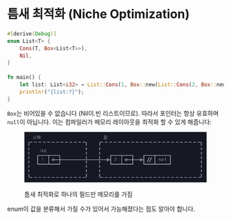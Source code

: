 # 틈새 최적화 (Niche Optimization)

```rust
#[derive(Debug)]
enum List<T> {
    Cons(T, Box<List<T>>),
    Nil,
}

fn main() {
    let list: List<i32> = List::Cons(1, Box::new(List::Cons(2, Box::new(List::Nil))));
    println!("{list:?}");
}
```

`Box`는 비어있을 수 없습니다 (Nil이.빈 리스트이므로).   따라서 포인터는 항상 유효하며 `null`이 아닙니다. 이는 컴파일러가 메모리 레이아웃을 최적화 할 수 있게 해줍니다:

<figure><img src="../../.gitbook/assets/image (1).png" alt=""><figcaption><p>틈새 최적화로 하나의 필드만 메모리를 가짐</p></figcaption></figure>

enum이 값을 분류해서 가질 수가 있어서 가능해졌다는 점도 알아야 합니다.&#x20;





